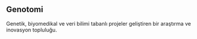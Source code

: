 ## Genotomi

Genetik, biyomedikal ve veri bilimi tabanlı projeler geliştiren bir araştırma ve inovasyon topluluğu.  
